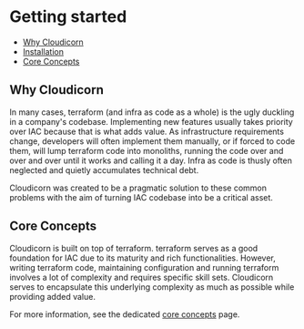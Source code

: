 # Getting started

- [Why Cloudicorn](#why-cloudicorn)
- [Installation](installation.md)
- [Core Concepts](#core-concepts)

## Why Cloudicorn

In many cases, terraform (and infra as code as a whole) is the ugly duckling in a company's codebase. Implementing new features usually takes priority over IAC because that is what adds value. As infrastructure requirements change, developers will often implement them manually, or if forced to code them, will lump terraform code into monoliths, running the code over and over and over until it works and calling it a day. Infra as code is thusly often neglected and quietly accumulates technical debt. 

Cloudicorn was created to be a pragmatic solution to these common problems with the aim of turning IAC codebase into be a critical asset.

## Core Concepts

Cloudicorn is built on top of terraform.  terraform serves as a good foundation for IAC due to its maturity and rich functionalities.  However, writing terraform code, maintaining configuration and running terraform involves a lot of complexity and requires specific skill sets.  Cloudicorn serves to encapsulate this underlying complexity as much as possible while providing added value.  

For more information, see the dedicated [core concepts](core_concepts.md) page.

